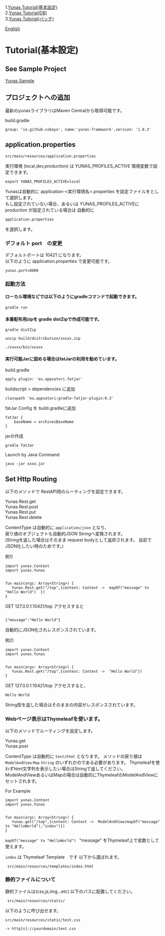 1.[Yunas Tutorial(基本設定)](/ja_index.md)   
2.[Yunas Tutorial(DB)](/ja_index_db.md)  
3.[Yunas Tutorial(バッチ)](/ja_index_batch.md)  

[English](/)

# Tutorial(基本設定)

## See Sample Project
[Yunas Sample](https://github.com/cobayo/yunas-sample)

## プロジェクトへの追加
最新のyunasライブラリはMaven Centralから取得可能です。


build.gradle
```
group: 'io.github.cobayo', name:'yunas-framework',version: '1.0.3'
```


## application.properties  

```
src/main/resources/application.properties
```  

実行環境 (local,dev,production) は YUNAS_PROFILES_ACTIVE 環境変数で設定できます。  

```
export YUNAS_PROFILES_ACTIVE=local
```
Yunasは自動的に application-<実行環境名>.properties を設定ファイルをとして選択します。  
もし設定されていない場合、あるいは  YUNAS_PROFILES_ACTIVEに production が設定されている場合は
自動的に  
```
application.properties
``` 
を選択します。  

### デフォルト port　の変更
デフォルトポートは 10421 になります。  
以下のように application.properties で変更可能です。 

```
yunas.port=8080
```

### 起動方法
#### ローカル環境などでは以下のようにgradleコマンドで起動できます。
```
gradle run
```

#### 本番配布用zipを gradle distZipで作成可能です。
```
gradle distZip  

unzip build/distribution/xxxxx.zip  

./xxxxx/bin/xxxxx  
```

#### 実行可能Jarに固める場合はfatJarの利用を勧めています。 

build.gradle
```
apply plugin: 'eu.appsatori.fatjar'
```

buildscript > dependencies  に追加  
```
classpath 'eu.appsatori:gradle-fatjar-plugin:0.3'
```

fatJar Config を build.gradleに追加  
```
fatJar {
    baseName = archivesBaseName
}
```

jarの作成  
```
gradle fatJar
```

Launch by Java Command
```
java -jar xxxx.jar
```


## Set Http Routing

以下のメソッドで RestAPI用のルーティングを設定できます。 
  
Yunas.Rest.get  
Yunas.Rest.post    
Yunas.Rest.put    
Yunas.Rest.delete    
  

ContentType は自動的に ```application/json```  となり、  
戻り値のオブジェクトも自動的JSON Stringへ変換されます。  
(Stringを返した場合はそのまま request bodyとして返却されます。
自前でJSON化したい時のためです。)


例1)
```
import yunas.Context
import yunas.Yunas  


fun main(args: Array<String>) {
   Yunas.Rest.get("/top",{context: Context ->  mapOf("message" to "Hello World")  })
}
```

GET 127.0.0.1:10421/top  アクセスすると

```

{"message":"Hello World"}
```
自動的にJSON化されレスポンスされています。

例2)
```
import yunas.Context
import yunas.Yunas  


fun main(args: Array<String>) {
   Yunas.Rest.get("/top",{context: Context ->  "Hello World"})
}
```

GET 127.0.0.1:10421/top  アクセスすると、
```
Hello World
```
String型を返した場合はそのままの内容がレスポンスされています。

### Webページ表示はThymeleafを使います。

 以下のメソッドでルーティングを設定します。

Yunas.get    
Yunas.post   

ContentType は自動的に ```text/html``` となります。
 メソッドの戻り値は```ModelAndView```  ```Map```  ```String```
  のいずれかのである必要があります。
Thymeleafを使わずhtml文字列を表示したい場合はStringで返してください。  
ModelAndViewあるいはMapの場合は自動的にThymeleafのModelAndViewにセットされます。

For Example  

```
import yunas.Context
import yunas.Yunas  


fun main(args: Array<String>) {
   Yunas.get("/top",{context: Context ->  ModelAndView(mapOf("message" to "HelloWorld"),"index")})
}
```

```mapOf("message" to "HelloWorld") ```  "message" をThymeleaf上で変数として使えます。 

```index``` は Thymeleaf Template　です 
以下から選ばれます。  

```
 src/main/resources/templates/index.html
```

### 静的ファイルについて

静的ファイルは(css,js,img...etc) 以下のパスに配置してください。 
 
```
 src/main/resources/static/
```

以下のように呼び出せます。  
```
src/main/resources/static/test.css

-> http[s]://yourdomain/text.css

```

